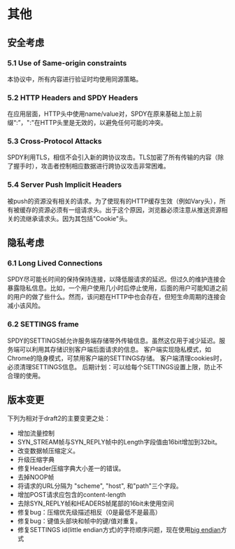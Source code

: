 其他
===

## 安全考虑

### 5.1 Use of Same-origin constraints
本协议中，所有内容进行验证时均使用同源策略。

### 5.2 HTTP Headers and SPDY Headers
在应用层面，HTTP头中使用name/value对，SPDY在原来基础上加上前缀“:”，":"在HTTP头里是无效的，以避免任何可能的冲突。

### 5.3 Cross-Protocol Attacks
SPDY利用TLS，相信不会引入新的跨协议攻击。TLS加密了所有传输的内容（除了握手时），攻击者控制相应数据进行跨协议攻击非常困难。

### 5.4 Server Push Implicit Headers
被push的资源没有相关的请求。为了使现有的HTTP缓存生效（例如Vary头），所有被缓存的资源必须有一组请求头。出于这个原因，浏览器必须注意从推送资源相关的流继承请求头。因为其包括"Cookie"头。


## 隐私考虑

### 6.1 Long Lived Connections
SPDY尽可能长时间的保持保持连接，以降低服请求的延迟。但过久的维护连接会暴露隐私信息。比如，一个用户使用几小时后停止使用，后面的用户可能知道之前的用户的做了些什么。然而，该问题在HTTP中也会存在，但短生命周期的连接会减小该风险。

### 6.2 SETTINGS frame
SPDY的SETTINGS帧允许服务端存储带外传输信息。虽然这仅用于减少延迟。服务端可以利用其存储识别客户端后面请求的信息。
客户端实现隐私模式，如Chrome的隐身模式，可禁用客户端的SETTINGS存储。
客户端清理cookies时，必须清理SETTINGS信息。
后期计划：可以给每个SETTINGS设置上限，防止不合理的使用。

## 版本变更

下列为相对于draft2的主要变更之处：

- 增加流量控制
- SYN_STREAM帧与SYN_REPLY帧中的Length字段值由16bit增加到32bit。
- 改变数据帧压缩定义。
- 升级压缩字典
- 修复Header压缩字典大小差一的错误。
- 去掉NOOP帧
- 将请求的URL分隔为 "scheme", "host", 和"path"三个字段。
- 增加POST请求应包含的content-length
- 去除SYN_REPLY帧和HEADERS帧尾部的16bit未使用空间
- 修复bug：压缩优先级描述相反（0是最低不是最高）
- 修复bug：键值头部块和帧中的键/值对重复。
- 修复SETTINGS id(little endian方式)的字符顺序问题，现在使用[big endian](http://blog.csdn.net/sunshine1314/article/details/2309655)方式
